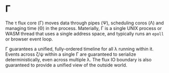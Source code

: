 # Γ
The τ flux core (Γ) moves data through pipes (Ψ), scheduling coros (Λ) and managing time (Θ) in the process. Materially, Γ is a single UNIX process or WASM thread that uses a single address space, and typically runs an `epoll` or browser event loop.

Γ guarantees a unified, fully-ordered timeline for all λ running within it. Events across ζ/ψ within a single Γ are guaranteed to serialize deterministically, even across multiple λ. The flux IO boundary is also guaranteed to provide a unified view of the outside world.
